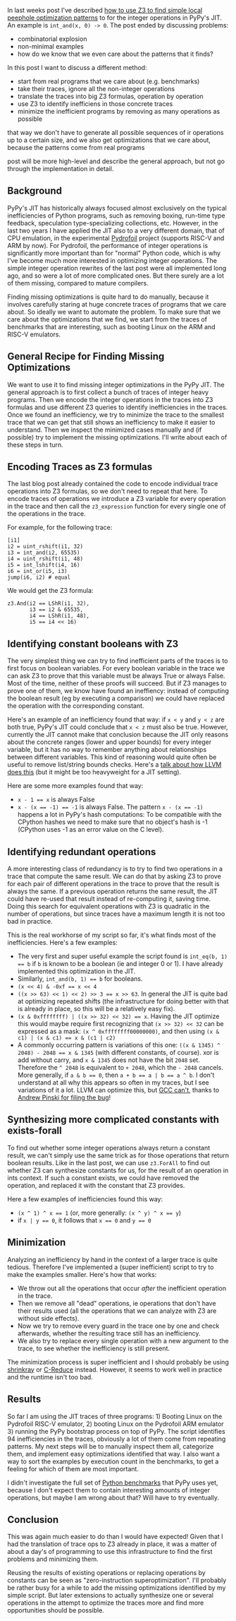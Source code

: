 <!--
.. title: Finding Complicated Missing JIT Compiler Optimizations with Z3
.. slug: finding-missing-optimizations-z3
.. date: 2024-07-07 19:14:09 UTC
.. tags:
.. category:
.. link:
.. description:
.. type: text
.. author: CF Bolz-Tereick
-->

In last weeks post I've described [how to use Z3 to find simple local peephole
optimization
patterns](finding-simple-rewrite-rules-jit-z3.html)
to for the integer operations in PyPy's JIT. An example is `int_and(x, 0) ->
0`. The post ended by discussing problems:

- combinatorial explosion
- non-minimal examples
- how do we know that we even care about the patterns that it finds?

In this post I want to discuss a different method:

- start from real programs that we care about (e.g. benchmarks)
- take their traces, ignore all the non-integer operations
- translate the traces into big Z3 formulas, operation by operation
- use Z3 to identify inefficiens in those concrete traces
- minimize the inefficient programs by removing as many operations as possible

that way we don't have to generate all possible sequences of ir operations up
to a certain size, and we also get optimizations that we care about, because
the patterns come from real programs

post will be more high-level and describe the general approach, but not go
through the implementation in detail.

## Background 

PyPy's JIT has historically always focused almost exclusively on the typical
inefficiencies of Python programs, such as removing boxing, run-time type
feedback, speculation type-specializing collections, etc. However, in the last
two years I have applied the JIT also to a very different domain, that of CPU
emulation, in the experimental [Pydrofoil](https://docs.pydrofoil.org) project
(supports RISC-V and ARM by now). For Pydrofoil, the performance of integer
operations is significantly more important than for "normal" Python code, which
is why I've become much more interested in optimizing integer operations. The
simple integer operation rewrites of the last post were all implemented long
ago, and so were a lot of more complicated ones. But there surely are a lot of
them missing, compared to mature compilers.

Finding missing optimizations is quite hard to do manually, because it involves
carefully staring at huge concrete traces of programs that we care about. So
ideally we want to automate the problem. To make sure that we care about the
optimizations that we find, we start from the traces of benchmarks that are
interesting, such as booting Linux on the ARM and RISC-V emulators.


## General Recipe for Finding Missing Optimizations 

We want to use it to find
missing integer optimizations in the PyPy JIT. The general approach is to first
collect a bunch of traces of integer heavy programs. Then we encode the integer
operations in the traces into Z3 formulas and use different Z3 queries to
identify inefficiencies in the traces. Once we found an inefficiency, we try to
minimize the trace to the smallest trace that we can get that still shows an
inefficiency to make it easier to understand. Then we inspect the minimized
cases manually and (if possible) try to implement the missing optimizations.
I'll write about each of these steps in turn.

## Encoding Traces as Z3 formulas 

The last blog post already contained the code to encode individual trace
operations into Z3 formulas, so we don't need to repeat that here. To encode
traces of operations we introduce a Z3 variable for every operation in the
trace and then call the `z3_expression` function for every single one of the
operations in the trace.

For example, for the following trace:

```
[i1]
i2 = uint_rshift(i1, 32)
i3 = int_and(i2, 65535)
i4 = uint_rshift(i1, 48)
i5 = int_lshift(i4, 16)
i6 = int_or(i5, i3)
jump(i6, i2) # equal
```

We would get the Z3 formula:

```
z3.And(i2 == LShR(i1, 32),
       i3 == i2 & 65535,
       i4 == LShR(i1, 48),
       i5 == i4 << 16)
```

## Identifying constant booleans with Z3

The very simplest thing we can try to find inefficient parts of the traces is
to first focus on boolean variables. For every boolean variable in the trace we
can ask Z3 to prove that this variable must be always True or always False.
Most of the time, neither of these proofs will succeed. But if Z3 manages to
prove one of them, we know have found an ineffiency: instead of computing the
boolean result (eg by executing a comparison) we could have replaced the
operation with the corresponding constant.

Here's an example of an inefficiency found that way: if `x < y` and `y < z` are
both true, PyPy's JIT could conclude that `x < z` must also
be true. However, currently the JIT cannot make that conclusion because the JIT
only reasons about the concrete ranges (lower and upper bounds) for every
integer variable, but it has no way to remember anything about relationships
between different variables. This kind of reasoning would quite often be useful
to remove list/string bounds checks. Here's a [talk about how LLVM does
this](https://www.youtube.com/watch?app=desktop&v=1hm5ZVmBEvo) (but it might be
too heavyweight for a JIT setting).

Here are some more examples found that way:

- `x - 1 == x` is always False 
- `x - (x == -1) == -1` is always False. The pattern `x - (x == -1)` happens a
  lot in PyPy's hash computations: To be compatible with the CPython hashes we
  need to make sure that no object's hash is -1 (CPython uses -1 as an error
  value on the C level).

## Identifying redundant operations 

A more interesting class of redundancy is to try to find two operations in a
trace that compute the same result. We can do that by asking Z3 to prove for
each pair of different operations in the trace to prove that the result is
always the same. If a previous operation returns the same result, the JIT could
have re-used that result instead of re-computing it, saving time. Doing this
search for equivalent operations with Z3 is quadratic in the number of
operations, but since traces have a maximum length it is not too bad in
practice.

This is the real workhorse of my script so far, it's what finds most of the
inefficiencies. Here's a few examples:

- The very first and super useful example the script found is `int_eq(b, 1) ==
  b` if `b` is known to be a boolean (ie and integer 0 or 1). I have already
  implemented this optimization in the JIT.
- Similarly, `int_and(b, 1) == b` for booleans.
- `(x << 4) & -0xf == x << 4`
- `((x >> 63) << 1) << 2) >> 3 == x >> 63`. In general the JIT is quite bad at
  optimizing repeated shifts (the infrastructure for doing better with that is
  already in place, so this will be a relatively easy fix).
- `(x & 0xffffffff) | ((x >> 32) << 32) == x`. Having the JIT optimize this
  would maybe require first recognizing that `(x >> 32) << 32` can be expressed
  as a mask: `(x ^ 0xffffffff00000000)`, and then using `(x & c1) | (x & c1) ==
  x & (c1 | c2)`
- A commonly occurring pattern is variations of this one:
  `((x & 1345) ^ 2048) - 2048 == x & 1345` (with different constants, of
  course). xor is add without carry, and `x & 1345` does not have the bit
  `2048` set. Therefore the `^ 2048` is equivalent to `+ 2048`, which the `-
  2048` cancels. More generally, if `a & b == 0`, then `a + b == a | b == a ^
  b`. I don't understand at all why this appears so often in my traces, but I
  see variations of it a lot. LLVM can optimize this, but [GCC
  can't](https://gcc.gnu.org/bugzilla/show_bug.cgi?id=115829), thanks to
  [Andrew Pinski for filing the
  bug](https://hachyderm.io/@pinskia/112752641328799157)!

## Synthesizing more complicated constants with exists-forall 

To find out whether some integer operations always return a constant result, we
can't simply use the same trick as for those operations that return boolean
results. Like in the last post, we can use `z3.ForAll` to find out whether Z3
can synthesize constants for us, for the result of an operation in ints
context. If such a constant exists, we could have removed the operation, and
replaced it with the constant that Z3 provides.

Here a few examples of inefficiencies found this way:

- `(x ^ 1) ^ x == 1` (or, more generally: `(x ^ y) ^ x == y`)
- if `x | y == 0`, it follows that `x == 0` and `y == 0`

## Minimization 

Analyzing an inefficiency by hand in the context of a larger trace is quite
tedious. Therefore I've implemented a (super inefficient) script to try to make
the examples smaller. Here's how that works:
- We throw out all the operations that occur *after* the inefficient operation
  in the trace.
- Then we remove all "dead" operations, ie operations that don't have their
  results used (all the operations that we can analyze with Z3 are without side
  effects).
- Now we try to remove every guard in the trace one by one and check
  afterwards, whether the resulting trace still has an inefficiency.
- We also try to replace every single operation with a new argument to the
  trace, to see whether the inefficiency is still present.

 The minimization process is super inefficient and I should probably be using
 [shrinkray](https://github.com/DRMacIver/shrinkray) or
 [C-Reduce](https://github.com/csmith-project/creduce) instead. However, it
 seems to work well in practice and the runtime isn't too bad.

## Results 

So far I am using the JIT traces of three programs: 1) Booting Linux on the
Pydrofoil RISC-V emulator, 2) booting Linux on the Pydrofoil ARM emulator 3)
running the PyPy bootstrap process on top of PyPy. The script identifies 94
inefficiencies in the traces, obviously a lot of them come from repeating
patterns. My next steps will be to manually inspect them all, categorize them, and
implement easy optimizations identified that way. I also want a way to sort the
examples by execution count in the benchmarks, to get a feeling for which of
them are most important.

I didn't investigate the full set of [Python
benchmarks](https://speed.pypy.org) that PyPy uses yet, because I don't expect
them to contain interesting amounts of integer operations, but maybe I am wrong
about that? Will have to try eventually.

## Conclusion

This was again much easier to do than I would have expected! Given that I had
the translation of trace ops to Z3 already in place, it was a matter of about a
day's of programming to use this infrastructure to find the first problems and
minimizing them. 

Reusing the results of existing operations or replacing operations by constants
can be seen as "zero-instruction superoptimization". I'll probably be rather
busy for a while to add the missing optimizations identified by my simple
script. But later extensions to actually synthesize one or several operations
in the attempt to optimize the traces more and find more opportunities should
be possible.
